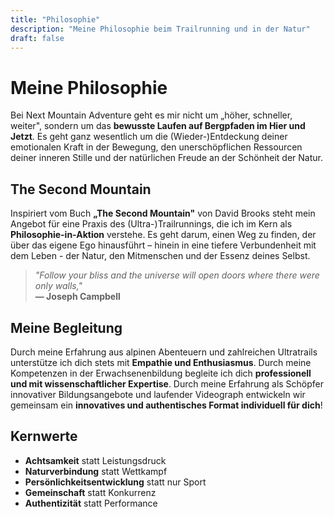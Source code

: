 ```yaml
---
title: "Philosophie"
description: "Meine Philosophie beim Trailrunning und in der Natur"
draft: false
---
```


# Meine Philosophie

Bei Next Mountain Adventure geht es mir nicht um „höher, schneller, weiter", sondern um das **bewusste Laufen auf Bergpfaden im Hier und Jetzt**. Es geht ganz wesentlich um die (Wieder-)Entdeckung deiner emotionalen Kraft in der Bewegung, den unerschöpflichen Ressourcen deiner inneren Stille und der natürlichen Freude an der Schönheit der Natur.

## The Second Mountain

Inspiriert vom Buch **„The Second Mountain"** von David Brooks steht mein Angebot für eine Praxis des (Ultra-)Trailrunnings, die ich im Kern als **Philosophie-in-Aktion** verstehe. Es geht darum, einen Weg zu finden, der über das eigene Ego hinausführt – hinein in eine tiefere Verbundenheit mit dem Leben - der Natur, den Mitmenschen und der Essenz deines Selbst.

> *"Follow your bliss and the universe will open doors where there were only walls,"*  
> **— Joseph Campbell**

## Meine Begleitung

Durch meine Erfahrung aus alpinen Abenteuern und zahlreichen Ultratrails unterstütze ich dich stets mit **Empathie und Enthusiasmus**. Durch meine Kompetenzen in der Erwachsenenbildung begleite ich dich **professionell und mit wissenschaftlicher Expertise**. Durch meine Erfahrung als Schöpfer innovativer Bildungsangebote und laufender Videograph entwickeln wir gemeinsam ein **innovatives und authentisches Format individuell für dich**!

## Kernwerte

- **Achtsamkeit** statt Leistungsdruck
- **Naturverbindung** statt Wettkampf
- **Persönlichkeitsentwicklung** statt nur Sport
- **Gemeinschaft** statt Konkurrenz
- **Authentizität** statt Performance
